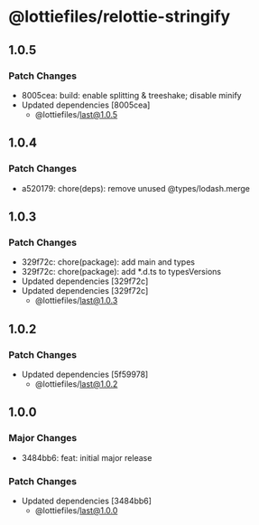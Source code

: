 # @lottiefiles/relottie-stringify

## 1.0.5

### Patch Changes

- 8005cea: build: enable splitting & treeshake; disable minify
- Updated dependencies [8005cea]
  - @lottiefiles/last@1.0.5

## 1.0.4

### Patch Changes

- a520179: chore(deps): remove unused @types/lodash.merge

## 1.0.3

### Patch Changes

- 329f72c: chore(package): add main and types
- 329f72c: chore(package): add \*.d.ts to typesVersions
- Updated dependencies [329f72c]
- Updated dependencies [329f72c]
  - @lottiefiles/last@1.0.3

## 1.0.2

### Patch Changes

- Updated dependencies [5f59978]
  - @lottiefiles/last@1.0.2

## 1.0.0

### Major Changes

- 3484bb6: feat: initial major release

### Patch Changes

- Updated dependencies [3484bb6]
  - @lottiefiles/last@1.0.0
